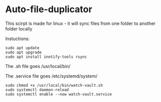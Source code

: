# Auto-file-duplicator
This scirpt is made for linux - it will sync files from one folder to another folder locally



Instuctions:



```
sudo apt update
sudo apt upgrade
sudo apt install inotify-tools rsync
```

The .sh file goes /usr/local/bin/ 

The .service file goes /etc/systemd/system/

```
sudo chmod +x /usr/local/bin/watch-vault.sh
sudo systemctl daemon-reload
sudo systemctl enable --now watch-vault.service
```
